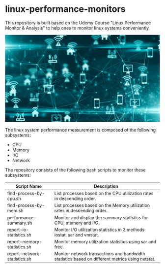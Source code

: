 # linux-performance-monitors

This repository is built based on the Udemy Course  "Linux Performance Monitor & Analysis" to help ones to monitor linux systems conveniently.

![image](network.jpg)

The linux system performance measurement is composed of the following subsystems:

* CPU
* Memory
* I/O
* Network

The repository consists of the following bash scripts to monitor these subsystems:

| Script Name | Description |
|  ---------- | ----------- |
| find-process-by-cpu.sh | List processes based on the CPU utilization rates in descending order. |
| find-process-by-mem.sh | List processes based on the Memory utilization rates in descending order. |
| performance-summary.sh | Monitor and display the summary statistics for CPU, memory and I/O. |
| report-io-statistics.sh | Monitor I/O utilization statistics in 3 methods: iostat, sar and vmstat. |
| report-memory-statistics.sh | Monitor memory utilization statistics using sar and free. |
| report-network-statistics.sh | Monitor network transactions and bandwidth statistics based on different metrics using netstat.  |

